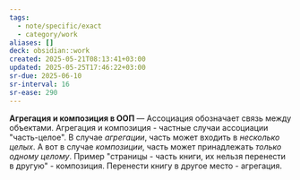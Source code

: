```yaml
---
tags:
  - note/specific/exact
  - category/work
aliases: []
deck: obsidian::work
created: 2025-05-21T08:13:41+03:00
updated: 2025-05-25T17:46:22+03:00
sr-due: 2025-06-10
sr-interval: 16
sr-ease: 290
---
```


**Агрегация и композиция в ООП**
—
Ассоциация обозначает связь между объектами. Агрегация и композиция - частные случаи ассоциации "часть-целое".
В случае *агрегации*, часть может входить в *несколько целых*. А вот в случае *композиции*, часть может принадлежать *только одному целому*.
Пример "страницы - часть книги, их нельзя перенести в другую" - композиция. Перенести книгу в другое место - агрегация.
